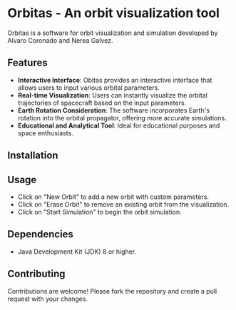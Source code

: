 # Orbitas - An orbit visualization tool

Orbitas is a software for orbit visualization and simulation developed by Alvaro Coronado and Nerea Galvez.

## Features
- **Interactive Interface**: Obitas provides an interactive interface that allows users to input various orbital parameters.
- **Real-time Visualization**: Users can instantly visualize the orbital trajectories of spacecraft based on the input parameters.
- **Earth Rotation Consideration**: The software incorporates Earth's rotation into the orbital propagator, offering more accurate simulations.
- **Educational and Analytical Tool**: Ideal for educational purposes and space enthusiasts.

## Installation

## Usage

- Click on "New Orbit" to add a new orbit with custom parameters.
- Click on "Erase Orbit" to remove an existing orbit from the visualization.
- Click on "Start Simulation" to begin the orbit simulation.

## Dependencies

- Java Development Kit (JDK) 8 or higher.

## Contributing

Contributions are welcome! Please fork the repository and create a pull request with your changes.
